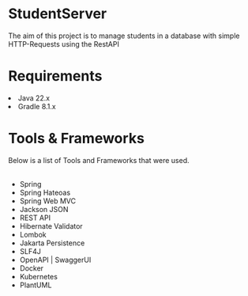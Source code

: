 # StudentServer
<div>
  The aim of this project is to manage students in a database with simple HTTP-Requests using the RestAPI
</div>

# Requirements
<li> Java 22.x</li>
<li> Gradle 8.1.x</li>


# Tools & Frameworks
<div>
  Below is a list of Tools and Frameworks that were used.
</div>
<br>
<ul>
  <li>Spring</li>
  <li>Spring Hateoas</li>
  <li>Spring Web MVC</li>
  <li>Jackson JSON</li>
  <li>REST API</li>
  <li>Hibernate Validator</li>
  <li>Lombok</li>
  <li>Jakarta Persistence</li>
  <li>SLF4J</li>
  <li>OpenAPI | SwaggerUI</li>
  <li>Docker</li>
  <li>Kubernetes</li>
  <li>PlantUML</li>
</ul>
